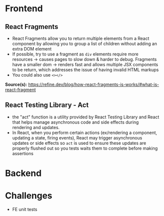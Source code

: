 # Frontend
## React Fragments 
* React Fragments allow you to return multiple elements from a React component by allowing you to group a list of children without adding an extra DOM element
* If possible, try to use a fragment as `div` elements require more resources -> causes pages to slow down & harder to debug. Fragments have a smaller dom -> renders fast and allows multiple JSX components to be return, which addresses the issue of having invalid HTML markups
* You could also use `<></>` 

**Source(s):** https://refine.dev/blog/how-react-fragments-is-works/#what-is-react-fragment

## React Testing Library - Act
* the "act" function is a utility provided by React Testing Library and React that helps manage asynchronous code and side effects during rendering and updates.
* In React, when you perform certain actions (ex/rendering a component, updating a state, firing events), React may trigger asynchronous updates or side effects so `act` is used to ensure these updates are properly flushed out so you tests waits them to complete before making assertions

# Backend

# Challenges
* FE unit tests 